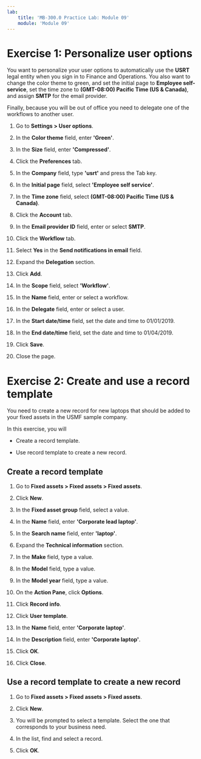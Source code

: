 ```yaml
---
lab:
    title: 'MB-300.0 Practice Lab: Module 09'
    module: 'Module 09'
---
```


# Exercise 1: Personalize user options


You want to personalize your user options to automatically use the **USRT** legal entity when you sign in to Finance and Operations. You also want to change the color theme to green, and set the initial page to **Employee self-service**, set the time zone to **(GMT-08:00) Pacific Time (US &amp; Canada)**, and assign **SMTP** for the email provider.

Finally, because you will be out of office you need to delegate one of the workflows to another user.


1. Go to **Settings &gt; User options**.

2. In the **Color theme** field, enter **'Green'**.

3. In the **Size** field, enter **'Compressed'**.

4. Click the **Preferences** tab.

5. In the **Company** field, type **'usrt'** and press the Tab key.

6. In the **Initial page** field, select **'Employee self service'**.

7. In the **Time zone** field, select **(GMT-08:00) Pacific Time (US &amp; Canada)**.

8. Click the **Account** tab.

9. In the **Email provider ID** field, enter or select **SMTP**.

10. Click the **Workflow** tab.

11. Select **Yes** in the **Send notifications in email** field.

12. Expand the **Delegation** section.

13. Click **Add**.

14. In the **Scope** field, select **'Workflow'**.

15. In the **Name** field, enter or select a workflow.

16. In the **Delegate** field, enter or select a user.

17. In the **Start date/time** field, set the date and time to 01/01/2019.

18. In the **End date/time** field, set the date and time to 01/04/2019.

19. Click **Save**.

20. Close the page.


 

 

# Exercise 2: Create and use a record template


You need to create a new record for new laptops that should be added to your fixed assets in the USMF sample company.

In this exercise, you will

- Create a record template.

- Use record template to create a new record.


## Create a record template


1. Go to **Fixed assets &gt; Fixed assets &gt; Fixed assets**.

2. Click **New**.

3. In the **Fixed asset group** field, select a value.

4. In the **Name** field, enter **'Corporate lead laptop'**.

5. In the **Search name** field, enter **'laptop'**.

6. Expand the **Technical information** section.

7. In the **Make** field, type a value.

8. In the **Model** field, type a value.

9. In the **Model year** field, type a value.

10. On the **Action Pane**, click **Options**.

11. Click **Record info**.

12. Click **User template**.

13. In the **Name** field, enter **'Corporate laptop'**.

14. In the **Description** field, enter **'Corporate laptop'**.

15. Click **OK**.

16. Click **Close**.


## Use a record template to create a new record


1. Go to **Fixed assets &gt; Fixed assets &gt; Fixed assets**.

2. Click **New**.

3. You will be prompted to select a template. Select the one that corresponds to your business need.

4. In the list, find and select a record.

5. Click **OK**.


 
